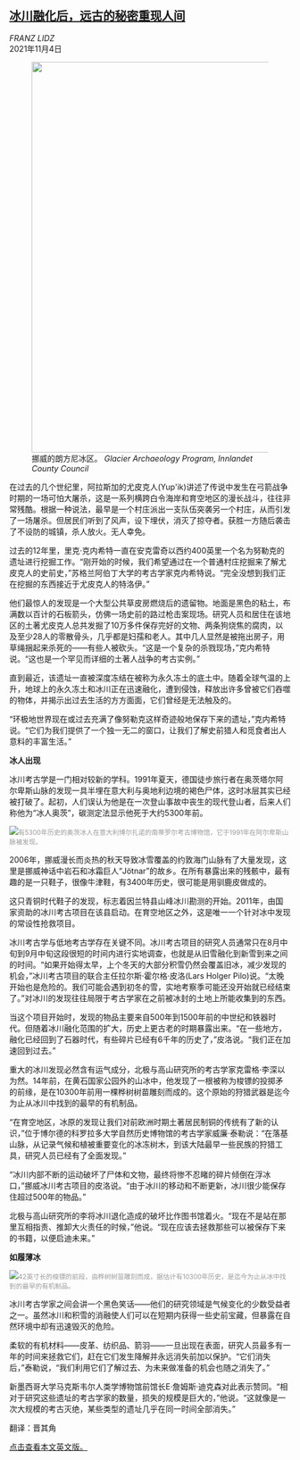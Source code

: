 <!--1636000621000-->
[冰川融化后，远古的秘密重现人间](https://cn.nytimes.com/science/20211104/climate-change-archaeology/)
------

<address>FRANZ LIDZ</address><time pudate="2021-11-04 12:03:14" datetime="2021-11-04 12:03:14">2021年11月4日</time><figure><img src="https://images.weserv.nl/?url=static01.nyt.com/images/2021/11/01/science/00SCI-GLACIAL-norway/00SCI-GLACIAL-norway-master1050.jpg" width="1050" height="700"><figcaption>挪威的朗方尼冰区。 <cite>Glacier Archaeology Program, Innlandet County Council</cite></figcaption></figure><section><p>在过去的几个世纪里，阿拉斯加的尤皮克人(Yup'ik)讲述了传说中发生在弓箭战争时期的一场可怕大屠杀，这是一系列横跨白令海岸和育空地区的漫长战斗，往往非常残酷。根据一种说法，最早是一个村庄派出一支队伍突袭另一个村庄，从而引发了一场屠杀。但居民们听到了风声，设下埋伏，消灭了掠夺者。获胜一方随后袭击了不设防的城镇，杀人放火。无人幸免。</p><p>过去的12年里，里克·克内希特一直在安克雷奇以西约400英里一个名为努勒克的遗址进行挖掘工作。“刚开始的时候，我们希望通过在一个普通村庄挖掘来了解尤皮克人的史前史，”苏格兰阿伯丁大学的考古学家克内希特说。“完全没想到我们正在挖掘的东西接近于尤皮克人的特洛伊。”</p><p>他们最惊人的发现是一个大型公共草皮房燃烧后的遗留物。地面是黑色的粘土，布满数以百计的石板箭头，仿佛一场史前的路过枪击案现场。研究人员和居住在该地区的土著尤皮克人总共发掘了10万多件保存完好的文物、两条狗烧焦的腐肉，以及至少28人的零散骨头，几乎都是妇孺和老人。其中几人显然是被拖出房子，用草绳捆起来杀死的——有些人被砍头。“这是一个复杂的杀戮现场，”克内希特说。“这也是一个罕见而详细的土著人战争的考古实例。”</p><p>直到最近，该遗址一直被深度冻结在被称为永久冻土的底土中。随着全球气温的上升，地球上的永久冻土和冰川正在迅速融化，遭到侵蚀，释放出许多曾被它们吞噬的物体，并揭示出过去生活的方方面面，它们曾经是无法触及的。</p><p>“环极地世界现在或过去充满了像努勒克这样奇迹般地保存下来的遗址，”克内希特说。“它们为我们提供了一个独一无二的窗口，让我们了解史前猎人和觅食者出人意料的丰富生活。”</p><p><b>冰人出现</b></p><p>冰川考古学是一门相对较新的学科。1991年夏天，德国徒步旅行者在奥茨塔尔阿尔卑斯山脉的发现一具半埋在意大利与奥地利边境的褐色尸体，这时冰层其实已经被打破了。起初，人们误认为他是在一次登山事故中丧生的现代登山者，后来人们称他为“冰人奥茨”，碳测定法显示他死于大约5300年前。</p><p><img src="https://images.weserv.nl/?url=static01.nyt.com/images/2021/10/27/science/00SCI-GLACIAL-otzi/00SCI-GLACIAL-otzi-master1050.jpg"><small style="color: #999;">有5300年历史的奥茨冰人在意大利博尔扎诺的南蒂罗尔考古博物馆，它于1991年在阿尔卑斯山脉被发现。</small></p><p>2006年，挪威漫长而炎热的秋天导致冰雪覆盖的约敦海门山脉有了大量发现，这里是挪威神话中岩石和冰霜巨人“Jötnar”的故乡。在所有暴露出来的残骸中，最有趣的是一只鞋子，很像牛津鞋，有3400年历史，很可能是用驯鹿皮做成的。</p><p>这只青铜时代鞋子的发现，标志着因兰特县山峰冰川勘测的开始。2011年，由国家资助的冰川考古项目在该县启动。在育空地区之外，这是唯一一个针对冰中发现的常设性抢救项目。</p><p>冰川考古学与低地考古学存在关键不同。冰川考古项目的研究人员通常只在8月中旬到9月中旬这段很短的时间内进行实地调查，也就是从旧雪融化到新雪到来之间的时间。“如果开始得太早，上个冬天的大部分积雪仍然会覆盖旧冰，减少发现的机会，”冰川考古项目的联合主任拉尔斯·霍尔格·皮洛(Lars Holger Pilo)说。“太晚开始也是危险的。我们可能会遇到初冬的雪，实地考察季可能还没开始就已经结束了。”对冰川的发现往往局限于考古学家在之前被冰封的土地上所能收集到的东西。</p><p>当这个项目开始时，发现的物品主要来自500年到1500年前的中世纪和铁器时代。但随着冰川融化范围的扩大，历史上更古老的时期暴露出来。“在一些地方，融化已经回到了石器时代，有些碎片已经有6千年的历史了，”皮洛说。“我们正在加速回到过去。”</p><p>重大的冰川发现必然含有运气成分，北极与高山研究所的考古学家克雷格·李深以为然。14年前，在黄石国家公园外的山冰中，他发现了一根被称为梭镖的投掷矛的前缘，是在10300年前用一棵桦树树苗雕刻而成的。这个原始的狩猎武器是迄今为止从冰川中找到的最早的有机制品。</p><p>“在育空地区，冰原的发现让我们对前欧洲时期土著居民制铜的传统有了新的认识，”位于博尔德的科罗拉多大学自然历史博物馆的考古学家威廉·泰勒说：“在落基山脉，从记录气候和植被重要变化的冰冻树木，到该大陆最早一些民族的狩猎工具，研究人员已经有了全面发现。”</p><p>“冰川内部不断的运动破坏了尸体和文物，最终将惨不忍睹的碎片倾倒在浮冰口，”挪威冰川考古项目的皮洛说。“由于冰川的移动和不断更新，冰川很少能保存住超过500年的物品。”</p><p>北极与高山研究所的李将冰川退化造成的破坏比作图书馆着火。“现在不是站在那里互相指责、推卸大火责任的时候，”他说。“现在应该去拯救那些可以被保存下来的书籍，以便启迪未来。”</p><p><b>如履薄冰</b></p><p><img src="https://images.weserv.nl/?url=static01.nyt.com/images/2021/10/27/science/0SCI-GLACIAL-atlatl/0SCI-GLACIAL-atlatl-master1050.jpg"><small style="color: #999;">42英寸长的梭镖的前段，由桦树树苗雕刻而成，据估计有10300年历史，是迄今为止从冰中找到的最早的有机制品。</small></p><p>冰川考古学家之间会讲一个黑色笑话——他们的研究领域是气候变化的少数受益者之一。虽然冰川和积雪的消融使人们可以在短期内获得一些史前宝藏，但暴露在自然环境中却有迅速毁灭的危险。</p><p>柔软的有机材料——皮革、纺织品、箭羽——一旦出现在表面，研究人员最多有一年的时间来拯救它们，赶在它们发生降解并永远消失前加以保护。“它们消失后，”泰勒说，“我们利用它们了解过去、为未来做准备的机会也随之消失了。”</p><p>新墨西哥大学马克斯韦尔人类学博物馆前馆长E·詹姆斯·迪克森对此表示赞同。“相对于研究这些遗址的考古学家的数量，损失的规模是巨大的，”他说。“这就像是一次大规模的考古灭绝，某些类型的遗址几乎在同一时间全部消失。”</p></section><footer><p>翻译：晋其角</p><p><a rel="nofollow" target="_blank" href="https://www.nytimes.com/2021/11/02/science/climate-change-archaeology.html">点击查看本文英文版。</a></p></footer>
